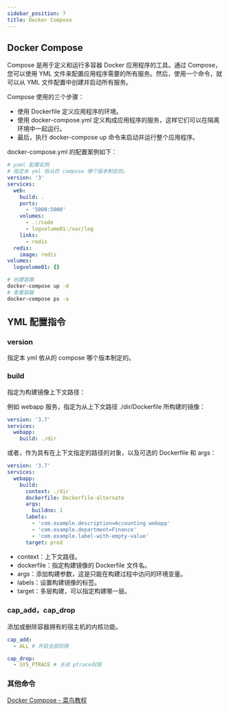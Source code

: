 ```yaml
---
sidebar_position: 7
title: Docker Compose
---
```


## Docker Compose

Compose 是用于定义和运行多容器 Docker 应用程序的工具。通过 Compose，您可以使用 YML 文件来配置应用程序需要的所有服务。然后，使用一个命令，就可以从 YML 文件配置中创建并启动所有服务。

Compose 使用的三个步骤：

- 使用 Dockerfile 定义应用程序的环境。
- 使用 docker-compose.yml 定义构成应用程序的服务，这样它们可以在隔离环境中一起运行。
- 最后，执行 docker-compose up 命令来启动并运行整个应用程序。

docker-compose.yml 的配置案例如下：

```yaml
# yaml 配置实例
# 指定本 yml 依从的 compose 哪个版本制定的。
version: '3'
services:
  web:
    build: .
    ports:
      - '5000:5000'
    volumes:
      - .:/code
      - logvolume01:/var/log
    links:
      - redis
  redis:
    image: redis
volumes:
  logvolume01: {}
```

```bash
# 创建容器
docker-compose up -d
# 查看容器
docker-compose ps -a
```

## YML 配置指令

### version

指定本 yml 依从的 compose 哪个版本制定的。

### build

指定为构建镜像上下文路径：

例如 webapp 服务，指定为从上下文路径 ./dir/Dockerfile 所构建的镜像：

```yaml
version: '3.7'
services:
  webapp:
    build: ./dir
```

或者，作为具有在上下文指定的路径的对象，以及可选的 Dockerfile 和 args：

```yaml
version: '3.7'
services:
  webapp:
    build:
      context: ./dir
      dockerfile: Dockerfile-alternate
      args:
        buildno: 1
      labels:
        - 'com.example.description=Accounting webapp'
        - 'com.example.department=Finance'
        - 'com.example.label-with-empty-value'
      target: prod
```

- context：上下文路径。
- dockerfile：指定构建镜像的 Dockerfile 文件名。
- args：添加构建参数，这是只能在构建过程中访问的环境变量。
- labels：设置构建镜像的标签。
- target：多层构建，可以指定构建哪一层。

### cap_add，cap_drop

添加或删除容器拥有的宿主机的内核功能。

```yaml
cap_add:
  - ALL # 开启全部权限

cap_drop:
  - SYS_PTRACE # 关闭 ptrace权限
```

### 其他命令

[Docker Compose - 菜鸟教程](https://www.runoob.com/docker/docker-compose.html)
